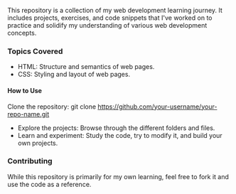 This repository is a collection of my web development learning journey. It includes projects, exercises, and code snippets that I've worked on to practice and solidify my understanding of various web development concepts.

### Topics Covered
- HTML: Structure and semantics of web pages.
- CSS: Styling and layout of web pages.

#### How to Use

Clone the repository:
git clone https://github.com/your-username/your-repo-name.git

- Explore the projects: Browse through the different folders and files.
- Learn and experiment: Study the code, try to modify it, and build your own projects.

### Contributing
While this repository is primarily for my own learning, feel free to fork it and use the code as a reference.
